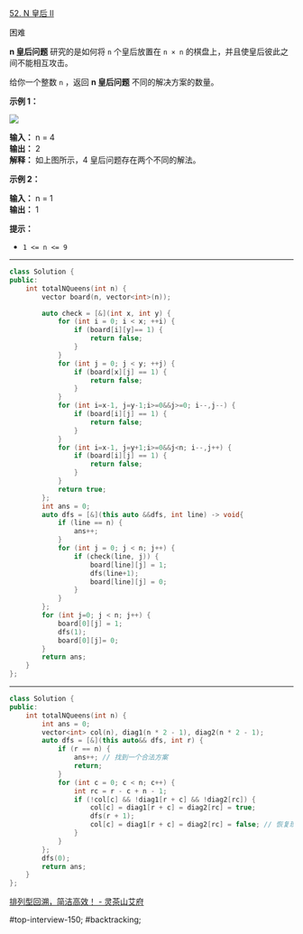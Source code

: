 [52. N 皇后 II](https://leetcode.cn/problems/n-queens-ii/)

困难

**n 皇后问题** 研究的是如何将 `n` 个皇后放置在 `n × n` 的棋盘上，并且使皇后彼此之间不能相互攻击。

给你一个整数 `n` ，返回 **n 皇后问题** 不同的解决方案的数量。

**示例 1：**

![](https://assets.leetcode.com/uploads/2020/11/13/queens.jpg)

**输入：** n = 4  
**输出：** 2  
**解释：** 如上图所示，4 皇后问题存在两个不同的解法。

**示例 2：**

**输入：** n = 1  
**输出：** 1

**提示：**

- `1 <= n <= 9`
---- ----
```cpp
class Solution {
public:
    int totalNQueens(int n) {
        vector board(n, vector<int>(n));

        auto check = [&](int x, int y) {
            for (int i = 0; i < x; ++i) {
                if (board[i][y]== 1) {
                    return false;
                }
            }
            for (int j = 0; j < y; ++j) {
                if (board[x][j] == 1) {
                    return false;
                }
            }
            for (int i=x-1, j=y-1;i>=0&&j>=0; i--,j--) {
                if (board[i][j] == 1) {
                    return false;
                }
            }
            for (int i=x-1, j=y+1;i>=0&&j<n; i--,j++) {
                if (board[i][j] == 1) {
                    return false;
                }
            }
            return true;
        };
        int ans = 0;
        auto dfs = [&](this auto &&dfs, int line) -> void{
            if (line == n) {
                ans++;
            }
            for (int j = 0; j < n; j++) {
                if (check(line, j)) {
                    board[line][j] = 1;
                    dfs(line+1);
                    board[line][j] = 0;
                }
            }
        };
        for (int j=0; j < n; j++) {
            board[0][j] = 1;
            dfs(1);
            board[0][j]= 0;
        }
        return ans;
    }
};
```

----
```cpp
class Solution {
public:
    int totalNQueens(int n) {
        int ans = 0;
        vector<int> col(n), diag1(n * 2 - 1), diag2(n * 2 - 1);
        auto dfs = [&](this auto&& dfs, int r) {
            if (r == n) {
                ans++; // 找到一个合法方案
                return;
            }
            for (int c = 0; c < n; c++) {
                int rc = r - c + n - 1;
                if (!col[c] && !diag1[r + c] && !diag2[rc]) {
                    col[c] = diag1[r + c] = diag2[rc] = true;
                    dfs(r + 1);
                    col[c] = diag1[r + c] = diag2[rc] = false; // 恢复现场
                }
            }
        };
        dfs(0);
        return ans;
    }
};
```
[排列型回溯，简洁高效！ - 灵茶山艾府](https://leetcode.cn/problems/n-queens-ii/solutions/2381883/hui-su-miao-sha-nhuang-hou-yi-ge-shi-pin-l41l/)

#top-interview-150; #backtracking; 